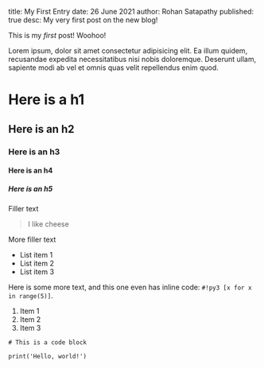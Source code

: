 title: My First Entry
date: 26 June 2021
author: Rohan Satapathy
published: true
desc: My very first post on the new blog!


This is my *first* post! Woohoo!

Lorem ipsum, dolor sit amet consectetur adipisicing elit. Ea illum quidem, recusandae expedita necessitatibus nisi nobis doloremque. Deserunt ullam, sapiente modi ab vel et omnis quas velit repellendus enim quod.

# Here is a h1

## Here is an h2

### Here is an h3

#### Here is an h4

##### Here is an h5

Filler text

> I like cheese

More filler text

- List item 1
- List item 2
- List item 3

Here is some more text, and this one even has inline code: `#!py3 [x for x in range(5)]`.

1. Item 1
2. Item 2
3. Item 3

```{ .python }
# This is a code block

print('Hello, world!')
```